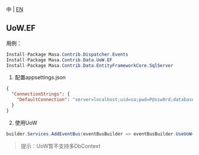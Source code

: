 中 | [EN](README.md)

## UoW.EF

用例：

```C#
Install-Package Masa.Contrib.Dispatcher.Events
Install-Package Masa.Contrib.Data.UoW.EF
Install-Package Masa.Contrib.Data.EntityFrameworkCore.SqlServer
```

1. 配置appsettings.json
``` appsettings.json
{
  "ConnectionStrings": {
    "DefaultConnection": "server=localhost;uid=sa;pwd=P@ssw0rd;database=identity"
  }
}
```

2. 使用UoW
```C#
builder.Services.AddEventBus(eventBusBuilder => eventBusBuilder.UseUoW<CustomDbContext>(dbOptions => dbOptions.UseSqlServer()));
```

> 提示：UoW暂不支持多DbContext
